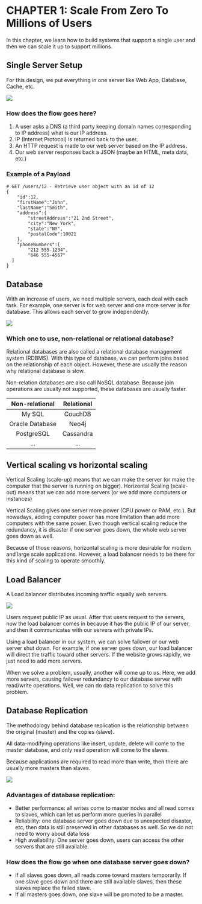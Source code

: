 # CHAPTER 1: Scale From Zero To Millions of Users

In this chapter, we learn how to build systems that support a single user and then we can scale it up to support millions.

## Single Server Setup

For this design, we put everything in one server like Web App, Database, Cache, etc.<br/>

<img src="https://github.com/matoanbach/System-Design-Notes/blob/main/System%20Design%20By%20Alex%20Xu/Chapter-1/pics/figure1-1.png">

### How does the flow goes here?

1. A user asks a DNS (a third party keeping domain names corresponding to IP address) what is our IP address.
2. IP (Internet Protocol) is returned back to the user.
3. An HTTP request is made to our web server based on the IP address.
4. Our web server responses back a JSON (maybe an HTML, meta data, etc.)

### Example of a Payload

```
# GET /users/12 - Retrieve user object with an id of 12
{
    "id":12,
    "firstName":"John",
    "lastName":"Smith",
    "address":{
        "streetAddress":"21 2nd Street",
        "city":"New York",
        "state":"NY",
        "postalCode":10021
    },
    "phoneNumbers":[
        "212 555-1234",
        "646 555-4567"
  ]
}
```

## Database

With an increase of users, we need multiple servers, each deal with each task. For example, one server is for web server and one more server is for database. This allows each server to grow independently.

<img src="https://github.com/matoanbach/System-Design-Notes/blob/main/System%20Design%20By%20Alex%20Xu/Chapter-1/pics/figure1-3.png">

### Which one to use, non-relational or relational database?

Relational databases are also called a relational database management system (RDBMS). With this type of database, we can perform joins based on the relationship of each object. However, these are usually the reason why relational database is slow.

Non-relation databases are also call NoSQL database. Because join operations are usually not supported, these databases are usually faster.

| Non-relational  | Relational |
| :-------------: | :--------: |
|     My SQL      |  CouchDB   |
| Oracle Database |   Neo4j    |
|   PostgreSQL    | Cassandra  |
|       ...       |    ...     |

## Vertical scaling vs horizontal scaling
Vertical Scaling (scale-up) means that we can make the server (or make the computer that the server is running on bigger). Horizontal Scaling (scale-out) means that we can add more servers (or we add more computers or instances)

Vertical Scaling gives one server more power (CPU power or RAM, etc.). But nowadays, adding computer power has more limitation than add more computers with the same power. Even though vertical scaling reduce the redundancy, it is disaster if one server goes down, the whole web server goes down as well.

Because of those reasons, horizontal scaling is more desirable for modern and large scale applications. However, a load balancer needs to be there for this kind of scaling to operate smoothly.

## Load Balancer

A Load balancer distributes incoming traffic equally web servers.

<img src="https://github.com/matoanbach/System-Design-Notes/blob/main/System%20Design%20By%20Alex%20Xu/Chapter-1/pics/figure1-4.png">

Users request public IP as usual. After that users request to the servers, now the load balancer comes in because it has the public IP of our server, and then it communicates with our servers with private IPs.

Using a load balancer in our system, we can solve failover or our web server shut down. For example, if one server goes down, our load balancer will direct the traffic toward other servers. If the website grows rapidly, we just need to add more servers.

When we solve a problem, usually, another will come up to us. Here, we add more servers, causing failover redundancy to our database server with read/write operations. Well, we can do data replication to solve this problem. 


## Database Replication

The methodology behind database replication is the relationship between the original (master) and the copies (slave).

All data-modifying operations like insert, update, delete will come to the master database, and only read operation will come to the slaves. 

Because applications are required to read more than write, then there are usually more masters than slaves.

<img src="https://github.com/matoanbach/System-Design-Notes/blob/main/System%20Design%20By%20Alex%20Xu/Chapter-1/pics/figure1-5.png">

### Advantages of database replication:
<ul>
    <li>Better performance: all writes come to master nodes and all read comes to slaves, which can let us perform more queries in parallel</li>
    <li>Reliability: one database server goes down due to unexpected disaster, etc, then data is still preserved in other databases as well. So we do not need to worry about data loss</li>
    <li>High availability: One server goes down, users can access the other servers that are still available. </li>
</ul>

### How does the flow go when one database server goes down?
<ul>
    <li>if all slaves goes down, all reads come toward masters temporarily. If one slave goes down and there are still available slaves, then these slaves replace the failed slave.</li>
    <li>If all masters goes down, one slave will be promoted to be a master.</li>
</ul>